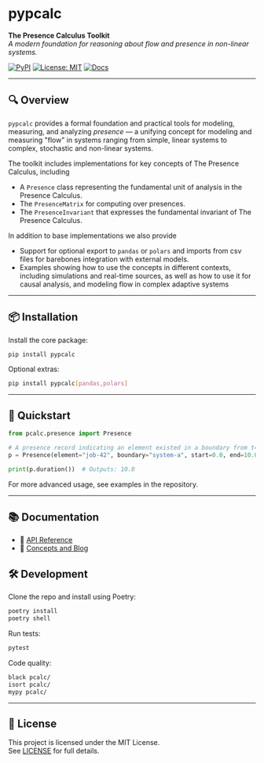 # pypcalc

**The Presence Calculus Toolkit**  
_A modern foundation for reasoning about flow and presence in non-linear systems._

[![PyPI](https://img.shields.io/pypi/v/pypcalc.svg)](https://pypi.org/project/pypcalc/)
[![License: MIT](https://img.shields.io/badge/License-MIT-yellow.svg)](LICENSE)
[![Docs](https://img.shields.io/badge/docs-online-blue.svg)](https://py.pcalc.org)

---

## 🔍 Overview

`pypcalc` provides a formal foundation and practical tools for modeling, measuring, and analyzing *presence* — 
a unifying concept for modeling and measuring "flow" in systems ranging from simple, linear systems to complex, 
stochastic and non-linear systems. 

The toolkit includes implementations for key concepts of The Presence Calculus, including

- A `Presence` class representing the fundamental unit of analysis in the Presence Calculus. 
- The `PresenceMatrix` for computing over presences.
- The `PresenceInvariant` that expresses the fundamental invariant of The Presence Calculus. 

In addition to base implementations we also provide 

- Support for optional export to `pandas` or `polars` and imports from csv files for barebones integration with external models.
- Examples showing how to use the concepts in different contexts, including simulations and real-time sources, as well as how to use it for causal analysis, and modeling flow in complex adaptive systems

---

## 📦 Installation

Install the core package:

```bash
pip install pypcalc
```

Optional extras:

```bash
pip install pypcalc[pandas,polars]
```

---

## 🚀 Quickstart

```python
from pcalc.presence import Presence

# A presence record indicating an element existed in a boundary from t=0 to t=10
p = Presence(element="job-42", boundary="system-a", start=0.0, end=10.0)

print(p.duration())  # Outputs: 10.0
```

For more advanced usage, see examples in the repository.

---

## 📚 Documentation

- 📘 [API Reference](https://py.pcalc.org)
- 🧠 [Concepts and Blog](https://www.polaris-flow-dispatch.com)



## 🛠 Development

Clone the repo and install using Poetry:

```bash
poetry install
poetry shell
```

Run tests:

```bash
pytest
```

Code quality:

```bash
black pcalc/
isort pcalc/
mypy pcalc/
```

---

## 📝 License

This project is licensed under the MIT License.  
See [LICENSE](./LICENSE) for full details.
